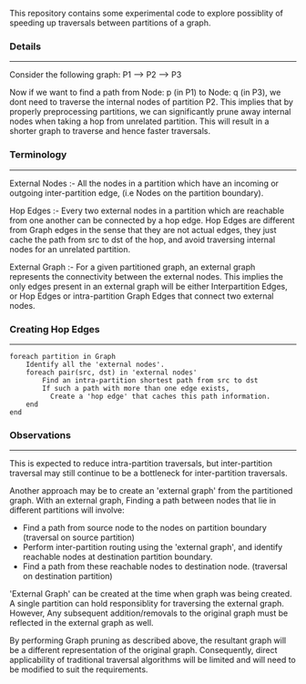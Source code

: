 This repository contains some experimental code to explore possiblity of speeding up traversals between partitions of a graph.

### Details
------------

Consider the following graph:
  P1 -->  P2 --> P3

Now if we want to find a path from Node: p (in P1) to Node: q (in P3), we dont need to traverse the internal nodes of partition P2.
This implies that by properly preprocessing partitions, we can significantly prune away internal nodes when taking a hop from unrelated
partition. This will result in a shorter graph to traverse and hence faster traversals.

### Terminology
----------------

External Nodes :- All the nodes in a partition which have an incoming or outgoing inter-partition edge, (i.e Nodes on the partition boundary).

Hop Edges :- Every two external nodes in a partition which are reachable from one another can be connected by a hop edge.
             Hop Edges are different from Graph edges in the sense that they are not actual edges, they just cache the path from
             src to dst of the hop, and avoid traversing internal nodes for an unrelated partition.

External Graph :- For a given partitioned graph, an external graph represents the connectivity between the external nodes. This implies 
                  the only edges present in an external graph will be either Interpartition Edges, or Hop Edges or intra-partition 
                  Graph Edges that connect two external nodes.

### Creating Hop Edges
----------------------

    foreach partition in Graph
        Identify all the 'external nodes'.
        foreach pair(src, dst) in 'external nodes'
            Find an intra-partition shortest path from src to dst
            If such a path with more than one edge exists,
              Create a 'hop edge' that caches this path information.
        end
    end

### Observations
----------------

This is expected to reduce intra-partition traversals, but inter-partition traversal may still continue to be a bottleneck for inter-partition
traversals. 

Another approach may be to create an 'external graph' from the partitioned graph.
With an external graph, Finding a path between nodes that lie in different partitions will involve:

* Find a path from source node to the nodes on partition boundary (traversal on source partition)
* Perform inter-partition routing using the 'external graph', and identify reachable nodes at destination partition boundary.
* Find a path from these reachable nodes to destination node. (traversal on destination partition)

'External Graph' can be created at the time when graph was being created. A single partition can hold responsiblity for traversing the external graph.
However, Any subsequent addition/removals to the original graph must be reflected in the external graph as well.

By performing Graph pruning as described above, the resultant graph will be a different representation of the original graph.
Consequently, direct applicability of traditional traversal algorithms will be limited and will need to be modified to suit the requirements.

